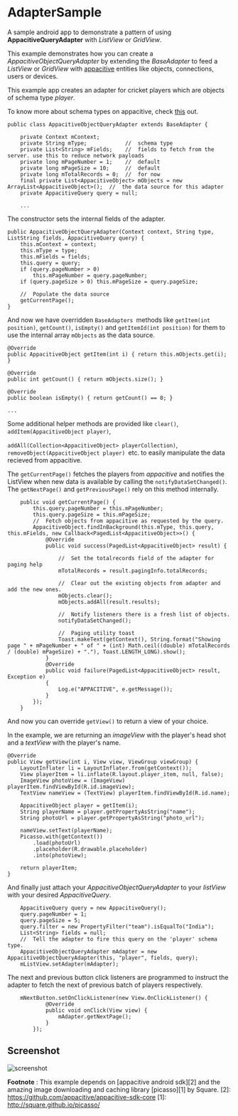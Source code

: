 AdapterSample
=============

A sample android app to demonstrate a pattern of using __AppacitiveQueryAdapter__ with _ListView_ or _GridView_.

This example demonstrates how you can create a _AppacitiveObjectQueryAdapter_ by extending the _BaseAdapter_ to feed a _ListView_ or _GridView_ with [appacitive][4] entities like objects, connections, users or devices.

[4]: <http://appacitive.com/>

This example app creates an adapter for cricket players which are objects of schema type _player_.

To know more about schema types on appacitive, check [this][3] out.

[3]: <http://help.appacitive.com/v1.0/index.html#android/data_objects>

~~~~~~~~~~~~~~~~~~~~~~~~~~~~~~~~~~~~~~~~~~~~~~~~~~~~~~~~~~~~~~~~~~~~~~~~~~~~~~~~
public class AppacitiveObjectQueryAdapter extends BaseAdapter { 

    private Context mContext;
    private String mType;            //  schema type
    private List<String> mFields;    //  fields to fetch from the server. use this to reduce network payloads
    private long mPageNumber = 1;    //  default
    private long mPageSize = 10;     //  default
    private long mTotalRecords = 0;  //  for now
    final private List<AppacitiveObject> mObjects = new ArrayList<AppacitiveObject>();  //  the data source for this adapter
    private AppacitiveQuery query = null;

    ...
~~~~~~~~~~~~~~~~~~~~~~~~~~~~~~~~~~~~~~~~~~~~~~~~~~~~~~~~~~~~~~~~~~~~~~~~~~~~~~~~

The constructor sets the internal fields of the adapter.

~~~~~~~~~~~~~~~~~~~~~~~~~~~~~~~~~~~~~~~~~~~~~~~~~~~~~~~~~~~~~~~~~~~~~~~~~~~~~~~~
public AppacitiveObjectQueryAdapter(Context context, String type, ListString fields, AppacitiveQuery query) { 
    this.mContext = context; 
    this.mType = type; 
    this.mFields = fields; 
    this.query = query; 
    if (query.pageNumber > 0) 
        this.mPageNumber = query.pageNumber; 
    if (query.pageSize > 0) this.mPageSize = query.pageSize;

    //  Populate the data source
    getCurrentPage(); 
}
~~~~~~~~~~~~~~~~~~~~~~~~~~~~~~~~~~~~~~~~~~~~~~~~~~~~~~~~~~~~~~~~~~~~~~~~~~~~~~~~

And now we have overridden `BaseAdapters `methods like `getItem(int position)`, `getCount()`, `isEmpty()` and `getItemId(int position)` for them to use the internal array `mObjects` as the data source.

~~~~~~~~~~~~~~~~~~~~~~~~~~~~~~~~~~~~~~~~~~~~~~~~~~~~~~~~~~~~~~~~~~~~~~~~~~~~~~~~
@Override 
public AppacitiveObject getItem(int i) { return this.mObjects.get(i); }

@Override 
public int getCount() { return mObjects.size(); }

@Override 
public boolean isEmpty() { return getCount() == 0; }

...
~~~~~~~~~~~~~~~~~~~~~~~~~~~~~~~~~~~~~~~~~~~~~~~~~~~~~~~~~~~~~~~~~~~~~~~~~~~~~~~~

Some additional helper methods are provided like `clear()`, `addItem(AppacitiveObject player)`, 

`addAll(Collection<AppacitiveObject> playerCollection)`, `removeObject(AppacitiveObject player) `etc. to easily manipulate the data recieved from appacitive.

The `getCurrentPage()` fetches the players from _appacitive_ and notifies the ListView when new data is available by calling the `notifyDataSetChanged()`. The `getNextPage()` and `getPreviousPage()` rely on this method internally.

~~~~~~~~~~~~~~~~~~~~~~~~~~~~~~~~~~~~~~~~~~~~~~~~~~~~~~~~~~~~~~~~~~~~~~~~~~~~~~~~
    public void getCurrentPage() {
        this.query.pageNumber = this.mPageNumber;
        this.query.pageSize = this.mPageSize;
        //  Fetch objects from appacitive as requested by the query.
        AppacitiveObject.findInBackground(this.mType, this.query, this.mFields, new Callback<PagedList<AppacitiveObject>>() {
            @Override
            public void success(PagedList<AppacitiveObject> result) {

                //  Set the totalrecords field of the adapter for paging help
                mTotalRecords = result.pagingInfo.totalRecords;

                //  Clear out the existing objects from adapter and add the new ones.
                mObjects.clear();
                mObjects.addAll(result.results);

                //  Notify listeners there is a fresh list of objects.
                notifyDataSetChanged();

                //  Paging utility toast
                Toast.makeText(getContext(), String.format("Showing page " + mPageNumber + " of " + (int) Math.ceil((double) mTotalRecords / (double) mPageSize) + "."), Toast.LENGTH_LONG).show();
            }
            @Override
            public void failure(PagedList<AppacitiveObject> result, Exception e) 
            {
                Log.e("APPACITIVE", e.getMessage());
            }
        });
    }
~~~~~~~~~~~~~~~~~~~~~~~~~~~~~~~~~~~~~~~~~~~~~~~~~~~~~~~~~~~~~~~~~~~~~~~~~~~~~~~~

And now you can override `getView()` to return a view of your choice.

In the example, we are returning an _imageView_ with the player's head shot and a _textView_ with the player's name.

~~~~~~~~~~~~~~~~~~~~~~~~~~~~~~~~~~~~~~~~~~~~~~~~~~~~~~~~~~~~~~~~~~~~~~~~~~~~~~~~
@Override
public View getView(int i, View view, ViewGroup viewGroup) {
    LayoutInflater li = LayoutInflater.from(getContext());
    View playerItem = li.inflate(R.layout.player_item, null, false);
    ImageView photoView = (ImageView) playerItem.findViewById(R.id.imageView);
    TextView nameView = (TextView) playerItem.findViewById(R.id.name);

    AppacitiveObject player = getItem(i);
    String playerName = player.getPropertyAsString("name");
    String photoUrl = player.getPropertyAsString("photo_url");

    nameView.setText(playerName);
    Picasso.with(getContext())
        .load(photoUrl)
        .placeholder(R.drawable.placeholder)
        .into(photoView);

    return playerItem;
}
~~~~~~~~~~~~~~~~~~~~~~~~~~~~~~~~~~~~~~~~~~~~~~~~~~~~~~~~~~~~~~~~~~~~~~~~~~~~~~~~

And finally just attach your _AppacitiveObjectQueryAdapter_ to your _listView_ with your desired _AppacitiveQuery_.

~~~~~~~~~~~~~~~~~~~~~~~~~~~~~~~~~~~~~~~~~~~~~~~~~~~~~~~~~~~~~~~~~~~~~~~~~~~~~~~~
    AppacitiveQuery query = new AppacitiveQuery();
    query.pageNumber = 1;
    query.pageSize = 5;
    query.filter = new PropertyFilter("team").isEqualTo("India");
    List<String> fields = null;
    //  Tell the adapter to fire this query on the 'player' schema type.
    AppacitiveObjectQueryAdapter mAdapter = new AppacitiveObjectQueryAdapter(this, "player", fields, query);
    mListView.setAdapter(mAdapter);
~~~~~~~~~~~~~~~~~~~~~~~~~~~~~~~~~~~~~~~~~~~~~~~~~~~~~~~~~~~~~~~~~~~~~~~~~~~~~~~~

The next and previous button click listeners are programmed to instruct the adapter to fetch the next of previous batch of players respectively.

~~~~~~~~~~~~~~~~~~~~~~~~~~~~~~~~~~~~~~~~~~~~~~~~~~~~~~~~~~~~~~~~~~~~~~~~~~~~~~~~
    mNextButton.setOnClickListener(new View.OnClickListener() {
            @Override
            public void onClick(View view) {
                mAdapter.getNextPage();
            }
        });
~~~~~~~~~~~~~~~~~~~~~~~~~~~~~~~~~~~~~~~~~~~~~~~~~~~~~~~~~~~~~~~~~~~~~~~~~~~~~~~~

## Screenshot

![screenshot](https://raw.github.com/sathley/AdapterSample/master/screenshot.png)

__Footnote__ :
This example depends on [appacitive android sdk][2] and the amazing image downloading and caching library [picasso][1] by Square.
[2]: <https://github.com/appacitive/appacitive-sdk-core>
[1]: <http://square.github.io/picasso/>









